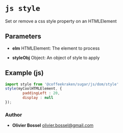 


<!-- @namespace    sugar.js.dom -->

# ```js style ```


Set or remove a css style property on an HTMLElement

## Parameters

- **elm**  HTMLElement: The element to process

- **styleObj**  Object: An object of style to apply



## Example (js)

```js
import style from '@coffeekraken/sugar/js/dom/style'
style(myCoolHTMLElement, {
		paddingLeft : 20,
		display : null
});
```


### Author
- **Olivier Bossel** <a href="mailto:olivier.bossel@gmail.com">olivier.bossel@gmail.com</a> 



